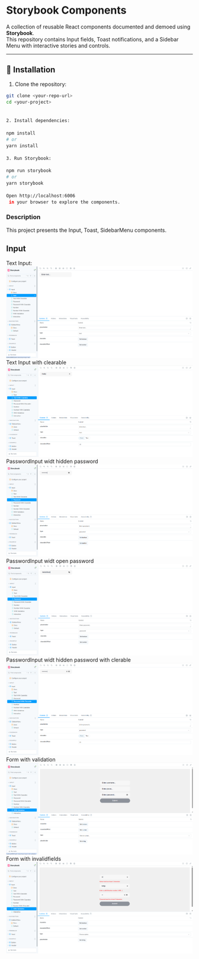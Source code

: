 # Storybook Components

A collection of reusable React components documented and demoed using **Storybook**.  
This repository contains Input fields, Toast notifications, and a Sidebar Menu with interactive stories and controls.

---

## 🚀 Installation

1. Clone the repository:

```bash
git clone <your-repo-url>
cd <your-project>


2. Install dependencies:

npm install
# or
yarn install

3. Run Storybook:

npm run storybook
# or
yarn storybook

Open http://localhost:6006
 in your browser to explore the components.


```

### Description

This project presents the Input, Toast, SidebarMenu components.

## Input
Text Input:
![TextInput](https://github.com/StanNatalia/DT-test-task/blob/master/1Снимок%20экрана%202025-09-04%20110606.png)
Text Input with clearable
![TextInput with clearable](https://github.com/StanNatalia/DT-test-task/blob/master/2%D0%A1%D0%BD%D0%B8%D0%BC%D0%BE%D0%BA%20%D1%8D%D0%BA%D1%80%D0%B0%D0%BD%D0%B0%202025-09-04%20110734.png)
PasswordInput widt hidden password
![PasswordInput widt hidden password](https://github.com/StanNatalia/DT-test-task/blob/master/3%D0%A1%D0%BD%D0%B8%D0%BC%D0%BE%D0%BA%20%D1%8D%D0%BA%D1%80%D0%B0%D0%BD%D0%B0%202025-09-04%20110842.png)
PasswordInput widt open password
![PasswordInput widt open password](https://github.com/StanNatalia/DT-test-task/blob/master/4%D0%A1%D0%BD%D0%B8%D0%BC%D0%BE%D0%BA%20%D1%8D%D0%BA%D1%80%D0%B0%D0%BD%D0%B0%202025-09-04%20110922.png)
PasswordInput widt hidden password with clerable
![PasswordInput widt hidden password with clerable](https://github.com/StanNatalia/DT-test-task/blob/master/5%D0%A1%D0%BD%D0%B8%D0%BC%D0%BE%D0%BA%20%D1%8D%D0%BA%D1%80%D0%B0%D0%BD%D0%B0%202025-09-04%20111003.png)
Form with validation
![Form with validation](https://github.com/StanNatalia/DT-test-task/blob/master/7%D0%A1%D0%BD%D0%B8%D0%BC%D0%BE%D0%BA%20%D1%8D%D0%BA%D1%80%D0%B0%D0%BD%D0%B0%202025-09-04%20111107.png)
Form with invalidfields
![Form with invalidfields](https://github.com/StanNatalia/DT-test-task/blob/master/8%D0%A1%D0%BD%D0%B8%D0%BC%D0%BE%D0%BA%20%D1%8D%D0%BA%D1%80%D0%B0%D0%BD%D0%B0%202025-09-04%20111233.png)


